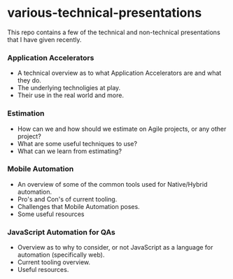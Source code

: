 # various-technical-presentations

This repo contains a few of the technical and non-technical presentations that I have given recently.

### Application Accelerators

 - A technical overview as to what Application Accelerators are and what they do.
 - The underlying technoligies at play.
 - Their use in the real world and more.


### Estimation

 - How can we and how should we estimate on Agile projects, or any other project?
 - What are some useful techniques to use?
 - What can we learn from estimating?


### Mobile Automation

 - An overview of some of the common tools used for Native/Hybrid automation.
 - Pro's and Con's of current tooling.
 - Challenges that Mobile Automation poses.
 - Some useful resources
 
 
 ### JavaScript Automation for QAs
 
 - Overview as to why to consider, or not JavaScript as a language for automation (specifically web).
 - Current tooling overview.
 - Useful resources.


